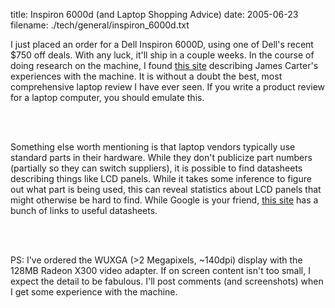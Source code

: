 title: Inspiron 6000d (and Laptop Shopping Advice)
date: 2005-06-23
filename: ./tech/general/inspiron_6000d.txt


I just placed an order for a Dell Inspiron 6000D, using one of
Dell's recent $750 off deals. With any luck, it'll ship in
a couple weeks. In the course of doing research on the
machine, I found  <a href="http://www.math.ucla.edu/~jimc/insp6000/">this
site</a> describing James Carter's experiences with the machine. It
is without a doubt the best, most comprehensive laptop review
I have ever seen. If you write a product review for a laptop computer, 
you should emulate this.

<br><br>

Something else worth mentioning is that laptop vendors typically
use standard parts in their hardware.  While they don't publicize
part numbers (partially so they can switch suppliers), it is possible
to find datasheets describing things like LCD panels. While it
takes some inference to figure out what part is being used, 
this can reveal statistics about LCD panels that might otherwise
be hard to find. While Google is your friend, <a href="http://www.eio.com/datashet.htm">
this site</a> has a bunch of links to useful datasheets.

<br><br>

PS: I've ordered the WUXGA (>2 Megapixels, ~140dpi) display with the
128MB Radeon X300 video adapter. If on screen content isn't too
small, I expect the detail to be fabulous.  I'll post comments
(and screenshots) when I get some experience with the machine.
